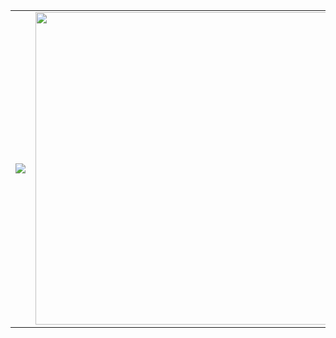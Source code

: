<table>
<tr>
  <td>
<a href="https://github.com/KinoKiru/github-readme-stats">
  <img align="center" src="https://github-readme-stats.vercel.app/api?username=KinoKiru&show_icons=true&theme=dracula" />
</a>
  </td>
<td>
<a href="https://github.com/KinoKiru/github-readme-stats">
  <img align="center" width="500px" src="https://github-readme-stats.vercel.app/api/top-langs/?username=KinoKiru&layout=compact" />
</a>
  </td>
  </tr>
</table
